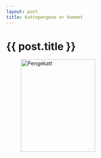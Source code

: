 ```yaml
---
layout: post
title: Kattepengene er kommet
---
```

<h1>{{ post.title }}</h1>
<figure>
	<img src="{{ site.github.url }}/assets/images/pengekatt.gif" height="250px" width="201px" alt="Pengekatt">
</figure>
